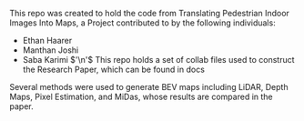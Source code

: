 This repo was created to hold the code from Translating Pedestrian Indoor Images Into Maps, a Project contributed to by the following individuals:
 - Ethan Haarer
 - Manthan Joshi
 - Saba Karimi $'\n'$
This repo holds a set of collab files used to construct the Research Paper, which can be found in docs

Several methods were used to generate BEV maps including LiDAR, Depth Maps, Pixel Estimation, and MiDas, whose results are compared in the paper.

